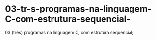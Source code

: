 # 03-tr-s-programas-na-linguagem-C-com-estrutura-sequencial-
03 (três) programas na linguagem C, com estrutura sequencial;
